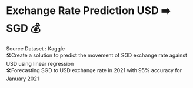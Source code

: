 # Exchange Rate Prediction USD ➡️ SGD 💰
Source Dataset : Kaggle <br/>
🛠Create a solution to predict the movement of SGD exchange rate against USD using linear regression <br/>
🛠Forecasting SGD to USD exchange rate in 2021 with 95% accuracy for January 2021
